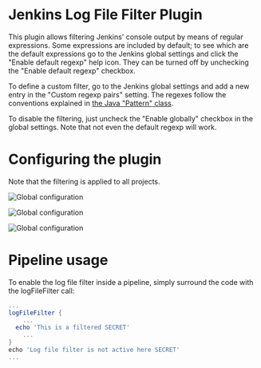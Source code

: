Jenkins Log File Filter Plugin
===============================

This plugin allows filtering Jenkins' console output by means of regular expressions. Some expressions are included by default; to see which are the default expressions go to the Jenkins global settings and click the "Enable default regexp" help icon. They can be turned off by unchecking the "Enable default regexp" checkbox.

To define a custom filter, go to the Jenkins global settings and add a new entry in the "Custom regexp pairs" setting. The regexes follow the conventions explained in [the Java "Pattern" class](https://docs.oracle.com/javase/8/docs/api/java/util/regex/Pattern.html#sum).

To disable the filtering, just uncheck the "Enable globally" checkbox in the global settings. Note that not even the default regexp will work.

# Configuring the plugin

Note that the filtering is applied to all projects.

![Global configuration](readmeImages/globalConfig.png "Global configuration")

![Global configuration](readmeImages/projectConfigWindowsBatch.png "Sample logging")
 
![Global configuration](readmeImages/consoleOutput.png "Console output")


# Pipeline usage

To enable the log file filter inside a pipeline, simply surround the code with the logFileFilter call:

```groovy
...
logFileFilter {
    ...
  echo 'This is a filtered SECRET'
    ...
}
echo 'Log file filter is not active here SECRET'
...
```

